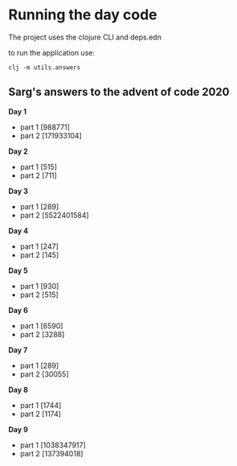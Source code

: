 # Running the day code #

The project uses the clojure CLI and deps.edn

to run the application use:

```
clj -m utils.answers
```

## Sarg's answers to the advent of code 2020

__Day 1__
- part 1 [988771]
- part 2 [171933104]

__Day 2__
- part 1 [515]
- part 2 [711]

__Day 3__
- part 1 [289]
- part 2 [5522401584]

__Day 4__
- part 1 [247]
- part 2 [145]

__Day 5__
- part 1 [930]
- part 2 [515]

__Day 6__
- part 1 [6590]
- part 2 [3288]

__Day 7__
- part 1 [289]
- part 2 [30055]

__Day 8__
- part 1 [1744]
- part 2 [1174]

__Day 9__
- part 1 [1038347917]
- part 2 [137394018]
